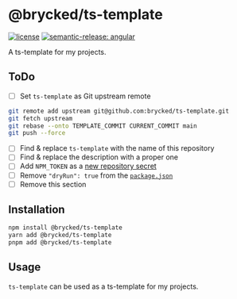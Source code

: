 # @brycked/ts-template

[![license](https://img.shields.io/github/license/brycked/ts-template)](LICENSE.md)
[![semantic-release: angular](https://img.shields.io/badge/semantic--release-angular-e10079?logo=semantic-release)](https://github.com/semantic-release/semantic-release)

A ts-template for my projects.

## ToDo

- [ ] Set `ts-template` as Git upstream remote

```sh
git remote add upstream git@github.com:brycked/ts-template.git
git fetch upstream
git rebase --onto TEMPLATE_COMMIT CURRENT_COMMIT main
git push --force
```

- [ ] Find & replace `ts-template` with the name of this repository
- [ ] Find & replace the description with a proper one
- [ ] Add `NPM_TOKEN` as a [new repository secret](https://github.com/brycked/ts-template/settings/secrets/actions/new)
- [ ] Remove `"dryRun": true` from the [`package.json`](./package.json)
- [ ] Remove this section

## Installation

```sh
npm install @brycked/ts-template
yarn add @brycked/ts-template
pnpm add @brycked/ts-template
```

## Usage

`ts-template` can be used as a ts-template for my projects.
